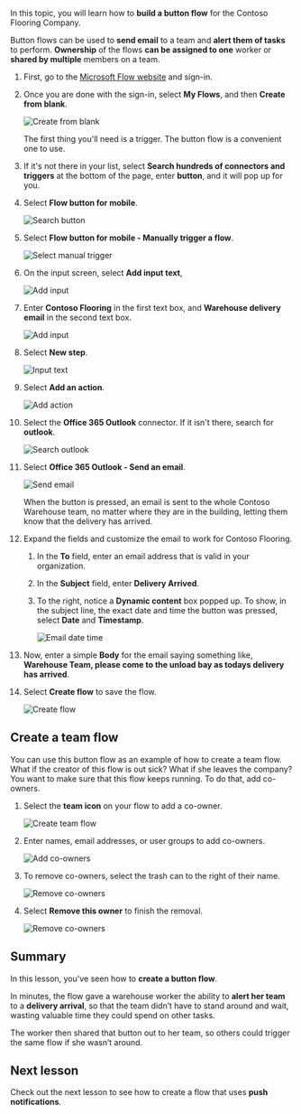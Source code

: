 In this topic, you will learn how to **build a button flow** for the Contoso Flooring Company. 

Button flows can be used to **send email** to a team and **alert them of tasks** to perform. **Ownership** of the flows **can be assigned to one** worker or **shared by multiple** members on a team.  

1. First, go to the [Microsoft Flow website](https://ms.flow.microsoft.com) and sign-in.
2. Once you are done with the sign-in, select **My Flows**, and then **Create from blank**.
   
    ![Create from blank](./media/learning-create-button-flow/2-create-from-blank.png)
   
    The first thing you'll need is a trigger. The button flow is a convenient one to use. 
3. If it's not there in your list, select **Search hundreds of connectors and triggers** at the bottom of the page, enter **button**, and it will pop up for you. 
4. Select **Flow button for mobile**.
   
    ![Search button](./media/learning-create-button-flow/3-button-flow.png) 
5. Select **Flow button for mobile - Manually trigger a flow**.
   
    ![Select manual trigger](./media/learning-create-button-flow/4-press-it.png)
6. On the input screen, select **Add input text**,
   
    ![Add input](./media/learning-create-button-flow/5-add-input.png)
7. Enter **Contoso Flooring** in the first text box, and **Warehouse delivery email** in the second text box.
   
    ![Add input](./media/learning-create-button-flow/6-text-for-flow.png)
8. Select **New step**. 
   
    ![Input text](./media/learning-create-button-flow/7-input-description.png)
9. Select **Add an action**. 
   
    ![Add action](./media/learning-create-button-flow/8-add-an-action.png)
10. Select the **Office 365 Outlook** connector. If it isn't there, search for **outlook**.
    
     ![Search outlook](./media/learning-create-button-flow/9-search-outlook.png)
11. Select **Office 365 Outlook - Send an email**.
    
     ![Send email](./media/learning-create-button-flow/10-send-email.png)
    
     When the button is pressed, an email is sent to the whole Contoso Warehouse team, no matter where they are in the building, letting them know that the delivery has arrived.
12. Expand the fields and customize the email to work for Contoso Flooring.
    
    1. In the **To** field, enter an email address that is valid in your organization.
    2. In the **Subject** field, enter **Delivery Arrived**. 
    3. To the right, notice a **Dynamic content** box popped up. To show, in the subject line, the exact date and time the button was pressed, select **Date** and **Timestamp**. 
       
        ![Email date time](./media/learning-create-button-flow/11-email-date-time.png)
13. Now, enter a simple **Body** for the email saying something like, **Warehouse Team, please come to the unload bay as todays delivery has arrived**.
14. Select **Create flow** to save the flow.
    
     ![Create flow](./media/learning-create-button-flow/12-create-flow.png)

## Create a team flow
You can use this button flow as an example of how to create a team flow. What if the creator of this flow is out sick? What if she leaves the company? You want to make sure that this flow keeps running. To do that,  add co-owners.

1. Select the **team icon** on your flow to add a co-owner.
   
    ![Create team flow](./media/learning-create-button-flow/13-create-team-flow.png) 
2. Enter names, email addresses, or user groups to add co-owners.
   
    ![Add co-owners](./media/learning-create-button-flow/14-add-co-owners.png)
3. To remove co-owners, select the trash can to the right of their name.
   
    ![Remove co-owners](./media/learning-create-button-flow/15-remove-co-owners.png)
4. Select **Remove this owner** to finish the removal.
   
    ![Remove co-owners](./media/learning-create-button-flow/16-agree-to-remove.png)

## Summary
In this lesson, you've seen how to **create a button flow**. 

In minutes, the flow gave a warehouse worker the ability to **alert her team** to a **delivery arrival**, so that the team didn’t have to stand around and wait, wasting valuable time they could spend on other tasks. 

The worker then shared that button out to her team, so others could trigger the same flow if she wasn’t around.

## Next lesson
Check out the next lesson to see how to create a flow that uses **push notifications**.

